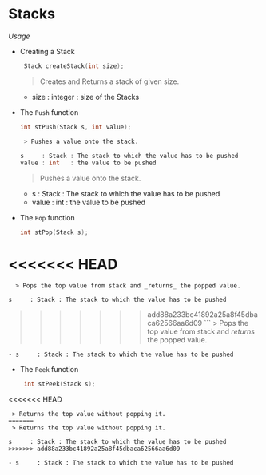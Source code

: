 # Stacks

*Usage*

- Creating a Stack
  ```C
   Stack createStack(int size);

  ```
    > Creates and Returns a stack of given size.

   - size : integer : size of the Stacks


- The `Push` function
   ```C
   int stPush(Stack s, int value);

    > Pushes a value onto the stack.

   s     : Stack : The stack to which the value has to be pushed
   value : int   : the value to be pushed
   ```
    > Pushes a value onto the stack.

   - s     : Stack : The stack to which the value has to be pushed
   - value : int   : the value to be pushed

 - The `Pop` function
    ```C
    int stPop(Stack s);

<<<<<<< HEAD
=======
      > Pops the top value from stack and _returns_ the popped value.

    s     : Stack : The stack to which the value has to be pushed
>>>>>>> add88a233bc41892a25a8f45dbaca62566aa6d09
    ```
      > Pops the top value from stack and _returns_ the popped value.

    - s     : Stack : The stack to which the value has to be pushed

- The `Peek` function
  ```C
   int stPeek(Stack s);

<<<<<<< HEAD
   ```
    > Returns the top value without popping it.
=======
    > Returns the top value without popping it.

   s     : Stack : The stack to which the value has to be pushed
>>>>>>> add88a233bc41892a25a8f45dbaca62566aa6d09

   - s     : Stack : The stack to which the value has to be pushed

